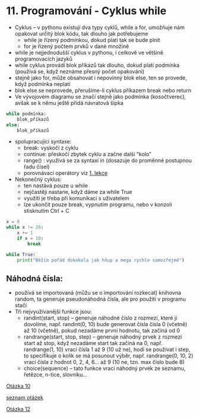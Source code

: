 # 11. Programování - Cyklus while 

- Cyklus – v pythonu existují dva typy cyklů, while a for, umožňuje nám opakovat určitý blok kódu, tak dlouho jak potřebujeme
    - while je řízený podmínkou, dokud platí tak se bude plnit
    - for je řízený počtem prvků v dané množině
- while je nejjednodušší cyklus v pythonu, i celkově ve většině programovacích jazyků
- while cyklus provádí blok příkazů tak dlouho, dokud platí podmínka (používá se, když neznáme přesný počet opakování)
- stejně jako for, může obsahovat i nepovinný blok else, ten se provede, když podmínka neplatí
- blok else se neprovede, přerušíme-li cyklus příkazem break nebo return
- Ve vývojovém diagramu se značí stejně jako podmínka (kosočtverec), avšak se k němu ještě přidá návratová šipka

```python 
while podmínka:
    blok_příkazů
else:
    blok_příkazů
```

- spolupracující syntaxe:
    - break: vyskočí z cyklu
    - continue: přeskočí zbytek cyklu a začne další "kolo"  
    - range() : využívá se za syntaxí in (dosazuje do proměnné postupnou řadu čísel)
    - porovnávací operátory viz [1. lekce](../01-promenne-dat_typy-operace/content.md)
- Nekonečný cyklus:
    - ten nastává pouze u while
    - nejčastěji nastane, když dáme za while True
    - využití je třeba při komunikaci s uživatelem
    - lze ukončit pouze break, vypnutím programu, nebo v konzoli stisknutím Ctrl + C
```python 
x = 0
while x != 26:
    x += 1 
    if x = 10:
        break
```


```python 
while True:
    print("Běžím pořád dokokola jak hňup a mega rychle samozřejmě")
```

## Náhodná čísla:

- používá se importovaná (můžu se o importování rozkecat) knihovna random, ta generuje pseudonáhodná čísla, ale pro použití v programu stačí
- Tři nejvyužívanější funkce jsou:
    - randint(start, stop) – generuje náhodné číslo z rozmezí, které jí dovolíme, např. randint(0, 10) bude generovat čísla čísla 0 (včetně) až 10 (včetně), pokud nezadáme první hodnotu, tak začíná od 0
    - randrange(start, stop, step) – generuje náhodný prvek z rozmezí start až stop, když nezadáme start tak začíná na 0, např. randrange(1, 10) vrací čísla 1 až 9 (10 už ne), hodí se používat i step, to specifikuje o kolik se má posunout výběr, např. randrange(0, 10, 2) vrací čísla z hodnot 0, 2, 4, 6… až 9 (10 ne, tzn. max číslo bude 8)
    - choice(sequence) – tato funkce vrací náhodný prvek ze seznamu, řetězce, n-tice, slovníku…


[Otázka 10](10HW.md)

[seznam otázek](seznam_otazek.md)
                        
[Otázka 12](12HW.md)